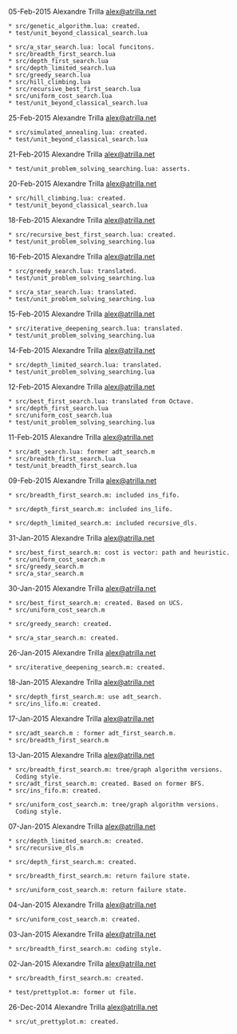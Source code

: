 05-Feb-2015  Alexandre Trilla  <alex@atrilla.net>

    * src/genetic_algorithm.lua: created.
    * test/unit_beyond_classical_search.lua

    * src/a_star_search.lua: local funcitons.
    * src/breadth_first_search.lua
    * src/depth_first_search.lua
    * src/depth_limited_search.lua
    * src/greedy_search.lua
    * src/hill_climbing.lua
    * src/recursive_best_first_search.lua
    * src/uniform_cost_search.lua
    * test/unit_beyond_classical_search.lua


25-Feb-2015  Alexandre Trilla  <alex@atrilla.net>

    * src/simulated_annealing.lua: created.
    * test/unit_beyond_classical_search.lua


21-Feb-2015  Alexandre Trilla  <alex@atrilla.net>

    * test/unit_problem_solving_searching.lua: asserts.


20-Feb-2015  Alexandre Trilla  <alex@atrilla.net>

    * src/hill_climbing.lua: created.
    * test/unit_beyond_classical_search.lua


18-Feb-2015  Alexandre Trilla  <alex@atrilla.net>

    * src/recursive_best_first_search.lua: created.
    * test/unit_problem_solving_searching.lua


16-Feb-2015  Alexandre Trilla  <alex@atrilla.net>

    * src/greedy_search.lua: translated.
    * test/unit_problem_solving_searching.lua

    * src/a_star_search.lua: translated.
    * test/unit_problem_solving_searching.lua


15-Feb-2015  Alexandre Trilla  <alex@atrilla.net>

    * src/iterative_deepening_search.lua: translated.
    * test/unit_problem_solving_searching.lua


14-Feb-2015  Alexandre Trilla  <alex@atrilla.net>

    * src/depth_limited_search.lua: translated.
    * test/unit_problem_solving_searching.lua


12-Feb-2015  Alexandre Trilla  <alex@atrilla.net>

    * src/best_first_search.lua: translated from Octave.
    * src/depth_first_search.lua
    * src/uniform_cost_search.lua
    * test/unit_problem_solving_searching.lua


11-Feb-2015  Alexandre Trilla  <alex@atrilla.net>

    * src/adt_search.lua: former adt_search.m
    * src/breadth_first_search.lua
    * test/unit_breadth_first_search.lua


09-Feb-2015  Alexandre Trilla  <alex@atrilla.net>

    * src/breadth_first_search.m: included ins_fifo.

    * src/depth_first_search.m: included ins_lifo.

    * src/depth_limited_search.m: included recursive_dls.


31-Jan-2015  Alexandre Trilla  <alex@atrilla.net>

    * src/best_first_search.m: cost is vector: path and heuristic.
    * src/uniform_cost_search.m
    * src/greedy_search.m
    * src/a_star_search.m


30-Jan-2015  Alexandre Trilla  <alex@atrilla.net>

    * src/best_first_search.m: created. Based on UCS.
    * src/uniform_cost_search.m

    * src/greedy_search: created.

    * src/a_star_search.m: created.


26-Jan-2015  Alexandre Trilla  <alex@atrilla.net>

    * src/iterative_deepening_search.m: created.


18-Jan-2015  Alexandre Trilla  <alex@atrilla.net>

    * src/depth_first_search.m: use adt_search.
    * src/ins_lifo.m: created.


17-Jan-2015  Alexandre Trilla  <alex@atrilla.net>

    * src/adt_search.m : former adt_first_search.m.
    * src/breadth_first_search.m


13-Jan-2015  Alexandre Trilla  <alex@atrilla.net>

    * src/breadth_first_search.m: tree/graph algorithm versions.
      Coding style.
    * src/adt_first_search.m: created. Based on former BFS.
    * src/ins_fifo.m: created.

    * src/uniform_cost_search.m: tree/graph algorithm versions.
      Coding style.


07-Jan-2015  Alexandre Trilla  <alex@atrilla.net>

    * src/depth_limited_search.m: created.
    * src/recursive_dls.m

    * src/depth_first_search.m: created.

    * src/breadth_first_search.m: return failure state.

    * src/uniform_cost_search.m: return failure state.


04-Jan-2015  Alexandre Trilla  <alex@atrilla.net>

    * src/uniform_cost_search.m: created.


03-Jan-2015  Alexandre Trilla  <alex@atrilla.net>

    * src/breadth_first_search.m: coding style.


02-Jan-2015  Alexandre Trilla  <alex@atrilla.net>

    * src/breadth_first_search.m: created.

    * test/prettyplot.m: former ut file.


26-Dec-2014  Alexandre Trilla  <alex@atrilla.net>

    * src/ut_prettyplot.m: created.

